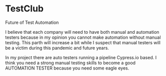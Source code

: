 # TestClub

Future of Test Automation 


I believe that each company will need to have both manual and automation testers because in my opinion you cannot make automation without manual testing.
This parth will increase a bit while I suspect that manual testers will be a victim during this pandemic and future years.

In my project there are auto testers running a pipeline Cypress.io based.
I think you need a strong manual testing skills to become a good AUTOMATION TESTER because you need some eagle eyes.
